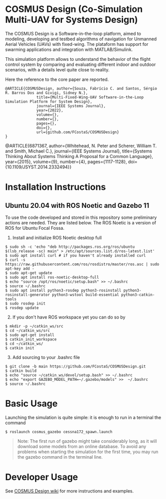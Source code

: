 # COSMUS Design (Co-Simulation Multi-UAV for Systems Design)

The COSMUS Design is a Software-in-the-loop platform, aimed to modeling, developing and testbed algorithms of navigation for Unmanned Aerial Vehicles (UAVs) with fixed-wing. The plataform has support for swarming applications and integration with MATLAB/Simulink.

This simulation platform allows to understand the behavior of the flight control system by comparing and evaluating different indoor and outdoor scenarios, with a details level quite close to reality.

Here the reference to the core paper are reported.

```console
@ARTICLE{COSMUSDesign, author={Souza, Fabrício C. and Santos, Sérgio R. Barros Dos and Givigi, Sidney N.},
              title={Multi-Fixed-Wing-UAV Software-in-the-Loop Simulation Platform for System Design},
              journal={IEEE Systems Journal},
              year={2022},
              volume={},
              number={},
              pages={},
              doi={},
              url={github.com/FCostaS/COSMUSDesign}
}
```

@ARTICLE{6871367,  author={Whitehead, N. Peter and Scherer, William T. and Smith, Michael C.},  journal={IEEE Systems Journal},   title={Systems Thinking About Systems Thinking A Proposal for a Common Language},   year={2015},  volume={9},  number={4},  pages={1117-1128},  doi={10.1109/JSYST.2014.2332494}}

# Installation Instructions
## Ubuntu 20.04 with ROS Noetic and Gazebo 11

To use the code developed and stored in this repository some preliminary actions are needed. They are listed below. The ROS Noetic is a version of ROS for Ubuntu Focal Fossa.

1. Install and initialize ROS Noetic desktop full
```
$ sudo sh -c 'echo "deb http://packages.ros.org/ros/ubuntu $(lsb_release -sc) main" > /etc/apt/sources.list.d/ros-latest.list'
$ sudo apt install curl # if you haven't already installed curl
$ curl -s https://raw.githubusercontent.com/ros/rosdistro/master/ros.asc | sudo apt-key add -
$ sudo apt-get update
$ sudo apt install ros-noetic-desktop-full
$ echo "source /opt/ros/noetic/setup.bash" >> ~/.bashrc
$ source ~/.bashrc
$ sudo apt install python3-rosdep python3-rosinstall python3-rosinstall-generator python3-wstool build-essential python3-catkin-tools
$ sudo rosdep init
$ rosdep update
```

2. If you don't have ROS workspace yet you can do so by
```
$ mkdir -p ~/catkin_ws/src
$ cd ~/catkin_ws/src
$ sudo apt-get install
$ catkin_init_workspace
$ cd ~/catkin_ws/
$ catkin init
```

3. Add sourcing to your .bashrc file
```
$ git clone -b main https://github.com/FCostaS/COSMUSDesign.git
$ catkin build
$ echo "source ~/catkin_ws/devel/setup.bash" >> ~/.bashrc
$ echo "export GAZEBO_MODEL_PATH=~/.gazebo/models" >>  ~/.bashrc
$ source ~/.bashrc
```

# Basic Usage
Launching the simulation is quite simple: it is enough to run in a terminal the command
```
$ roslaunch cosmus_gazebo cessna172_spawn.launch
```
> Note: The first run of gazebo might take considerably long, as it will download some models from an online database. To avoid any problems when starting the simulation for the first time, you may run the gazebo command in the terminal line.

# Developer Usage

See [COSMUS Design wiki](https://github.com/FCostaS/COSMUSDesign/wiki) for more instructions and examples.
